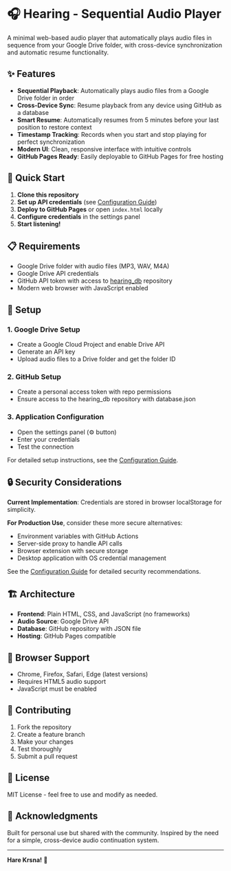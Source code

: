 # 🎧 Hearing - Sequential Audio Player

A minimal web-based audio player that automatically plays audio files in sequence from your Google Drive folder, with cross-device synchronization and automatic resume functionality.

## ✨ Features

- **Sequential Playback**: Automatically plays audio files from a Google Drive folder in order
- **Cross-Device Sync**: Resume playback from any device using GitHub as a database
- **Smart Resume**: Automatically resumes from 5 minutes before your last position to restore context
- **Timestamp Tracking**: Records when you start and stop playing for perfect synchronization
- **Modern UI**: Clean, responsive interface with intuitive controls
- **GitHub Pages Ready**: Easily deployable to GitHub Pages for free hosting

## 🚀 Quick Start

1. **Clone this repository**
2. **Set up API credentials** (see [Configuration Guide](config-guide.md))
3. **Deploy to GitHub Pages** or open `index.html` locally
4. **Configure credentials** in the settings panel
5. **Start listening!**

## 📋 Requirements

- Google Drive folder with audio files (MP3, WAV, M4A)
- Google Drive API credentials
- GitHub API token with access to [hearing_db](https://github.com/mukul1203/hearing_db) repository
- Modern web browser with JavaScript enabled

## 🔧 Setup

### 1. Google Drive Setup
- Create a Google Cloud Project and enable Drive API
- Generate an API key
- Upload audio files to a Drive folder and get the folder ID

### 2. GitHub Setup  
- Create a personal access token with repo permissions
- Ensure access to the hearing_db repository with database.json

### 3. Application Configuration
- Open the settings panel (⚙️ button)
- Enter your credentials
- Test the connection

For detailed setup instructions, see the [Configuration Guide](config-guide.md).

## 🔒 Security Considerations

**Current Implementation**: Credentials are stored in browser localStorage for simplicity.

**For Production Use**, consider these more secure alternatives:
- Environment variables with GitHub Actions
- Server-side proxy to handle API calls
- Browser extension with secure storage
- Desktop application with OS credential management

See the [Configuration Guide](config-guide.md) for detailed security recommendations.

## 🏗️ Architecture

- **Frontend**: Plain HTML, CSS, and JavaScript (no frameworks)
- **Audio Source**: Google Drive API
- **Database**: GitHub repository with JSON file
- **Hosting**: GitHub Pages compatible

## 📱 Browser Support

- Chrome, Firefox, Safari, Edge (latest versions)
- Requires HTML5 audio support
- JavaScript must be enabled

## 🤝 Contributing

1. Fork the repository
2. Create a feature branch
3. Make your changes
4. Test thoroughly
5. Submit a pull request

## 📄 License

MIT License - feel free to use and modify as needed.

## 🙏 Acknowledgments

Built for personal use but shared with the community. Inspired by the need for a simple, cross-device audio continuation system.

---

**Hare Krsna!** 🙏

